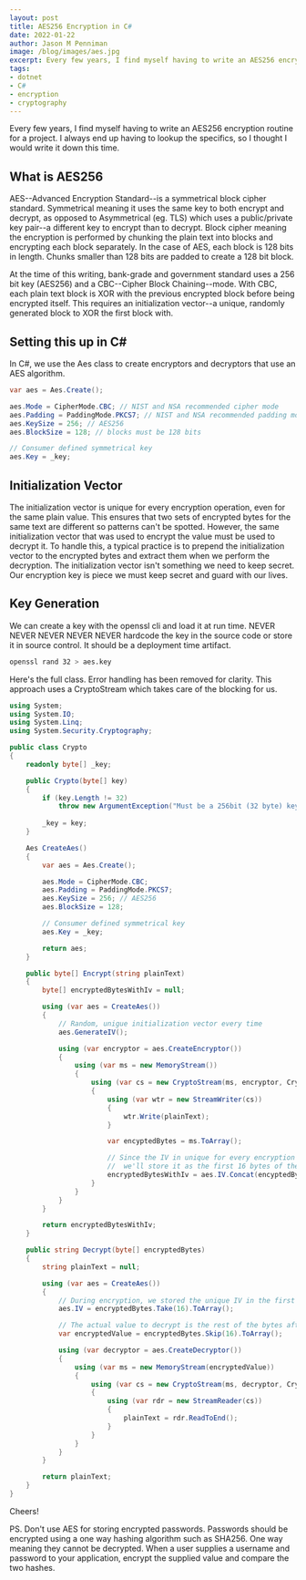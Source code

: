 ```yaml
---
layout: post
title: AES256 Encryption in C#
date: 2022-01-22
author: Jason M Penniman
image: /blog/images/aes.jpg
excerpt: Every few years, I find myself having to write an AES256 encryption routine for a project. I always end up having to lookup the specifics, so I thought I would write it down this time.
tags:
- dotnet
- C#
- encryption
- cryptography
---
```


Every few years, I find myself having to write an AES256 encryption routine for a project. I always end up having to lookup the specifics, so I thought I would write it down this time.

## What is AES256

AES--Advanced Encryption Standard--is a symmetrical block cipher standard. Symmetrical meaning it uses the same key to both encrypt and decrypt, as opposed to Asymmetrical (eg. TLS) which uses a public/private key pair--a different key to encrypt than to decrypt. Block cipher meaning the encryption is performed by chunking the plain text into blocks and encrypting each block separately. In the case of AES, each block is 128 bits in length. Chunks smaller than 128 bits are padded to create a 128 bit block.

At the time of this writing, bank-grade and government standard uses a 256 bit key (AES256) and a CBC--Cipher Block Chaining--mode. With CBC, each plain text block is XOR with the previous encrypted block before being encrypted itself. This requires an initialization vector--a unique, randomly generated block to XOR the first block with.

## Setting this up in C#

In C#, we use the Aes class to create encryptors and decryptors that use an AES algorithm.

``` csharp
var aes = Aes.Create();

aes.Mode = CipherMode.CBC; // NIST and NSA recommended cipher mode
aes.Padding = PaddingMode.PKCS7; // NIST and NSA recommended padding mode
aes.KeySize = 256; // AES256
aes.BlockSize = 128; // blocks must be 128 bits

// Consumer defined symmetrical key
aes.Key = _key;
```

## Initialization Vector

The initialization vector is unique for every encryption operation, even for the same plain value. This ensures that two sets of encrypted bytes for the same text are different so patterns can't be spotted. However, the same initialization vector that was used to encrypt the value must be used to decrypt it. To handle this, a typical practice is to prepend the initialization vector to the encrypted bytes and extract them when we perform the decryption. The initialization vector isn't something we need to keep secret. Our encryption key is piece we must keep secret and guard with our lives.

## Key Generation

We can create a key with the openssl cli and load it at run time. NEVER NEVER NEVER NEVER NEVER hardcode the key in the source code or store it in source control. It should be a deployment time artifact.

``` bash
openssl rand 32 > aes.key
```

Here's the full class. Error handling has been removed for clarity. This approach uses a CryptoStream which takes care of the blocking for us.

``` csharp
using System;
using System.IO;
using System.Linq;
using System.Security.Cryptography;

public class Crypto
{
    readonly byte[] _key;

    public Crypto(byte[] key)
    {
        if (key.Length != 32)
            throw new ArgumentException("Must be a 256bit (32 byte) key.");
            
        _key = key;
    }

    Aes CreateAes()
    {
        var aes = Aes.Create();

        aes.Mode = CipherMode.CBC;
        aes.Padding = PaddingMode.PKCS7;
        aes.KeySize = 256; // AES256
        aes.BlockSize = 128;

        // Consumer defined symmetrical key
        aes.Key = _key;

        return aes;
    }

    public byte[] Encrypt(string plainText)
    {
        byte[] encryptedBytesWithIv = null;

        using (var aes = CreateAes())
        {
            // Random, unigue initialization vector every time
            aes.GenerateIV();

            using (var encryptor = aes.CreateEncryptor())
            {
                using (var ms = new MemoryStream())
                {
                    using (var cs = new CryptoStream(ms, encryptor, CryptoStreamMode.Write))
                    {
                        using (var wtr = new StreamWriter(cs))
                        {
                            wtr.Write(plainText);
                        }

                        var encyptedBytes = ms.ToArray();

                        // Since the IV in unique for every encryption attempt,
                        //  we'll store it as the first 16 bytes of the encrypted byte array.
                        encryptedBytesWithIv = aes.IV.Concat(encyptedBytes).ToArray();
                    }
                }
            }
        }

        return encryptedBytesWithIv;
    }

    public string Decrypt(byte[] encryptedBytes)
    {
        string plainText = null;

        using (var aes = CreateAes())
        {
            // During encryption, we stored the unique IV in the first 16 bytes
            aes.IV = encryptedBytes.Take(16).ToArray();

            // The actual value to decrypt is the rest of the bytes after the stored IV.
            var encryptedValue = encryptedBytes.Skip(16).ToArray();

            using (var decryptor = aes.CreateDecryptor())
            {
                using (var ms = new MemoryStream(encryptedValue))
                {
                    using (var cs = new CryptoStream(ms, decryptor, CryptoStreamMode.Read))
                    {
                        using (var rdr = new StreamReader(cs))
                        {
                            plainText = rdr.ReadToEnd();
                        }
                    }
                }
            }
        }

        return plainText;
    }
}
```

Cheers!

PS. Don't use AES for storing encrypted passwords. Passwords should be encrypted using a one way hashing algorithm such as SHA256. One way meaning they cannot be decrypted. When a user supplies a username and password to your application, encrypt the supplied value and compare the two hashes.
